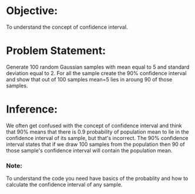 # Objective:
To understand the concept of confidence interval.

# Problem Statement:
Generate 100 random Gaussian samples with mean equal to 5 and standard deviation equal to 2. For all the sample create the 90% confidence interval and show that out of 100 samples mean=5 lies in aroung 90 of those samples.

# Inference:
We often get confused with the concept of confidence interval and think that 90% means that there is 0.9 probability of population mean to lie in the confidence interval of its sample, but that's incorrect. The 90% confidence interval states that if we draw 100 samples from the population then 90 of those sample's confidence interval will contain the population mean.

### Note:
To understand the code you need have basics of the probablity and how to calculate the confidence interval of any sample.